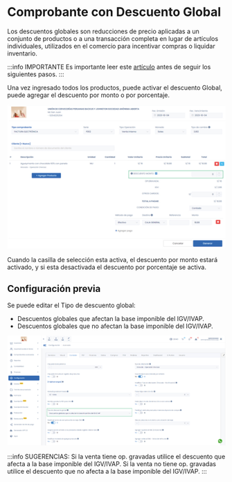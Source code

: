 # Comprobante con Descuento Global


Los descuentos globales son reducciones de precio aplicadas a un conjunto de productos o a una transacción completa en lugar de artículos individuales, utilizados en el comercio para incentivar compras o liquidar inventario.

:::info IMPORTANTE
Es importante leer este [artículo](https://fastura.github.io/documentacion/ventas/Emitir-comprobantes-Facturas-y-Boletas) antes de seguir los siguientes pasos.
:::

Una vez ingresado todos los productos, puede activar el descuento Global, puede agregar el descuento por monto o por porcentaje.

![Alt text](img/descuento-global4.jpg)

Cuando la casilla de selección esta activa, el descuento por monto estará activado, y si esta desactivada el descuento por porcentaje se activa.

## Configuración previa

Se puede editar el Tipo de descuento global:

- Descuentos globales que afectan la base imponible del IGV/IVAP.
- Descuentos globales que no afectan la base imponible del IGV/IVAP.

![Alt text](img/descuemtoglobal54.jpg)

:::info SUGERENCIAS:
Si la venta tiene op. gravadas utilice el descuento que afecta a la base imponible del IGV/IVAP.
Si la venta no tiene op. gravadas utilice el descuento que no afecta a la base imponible del IGV/IVAP.
:::
